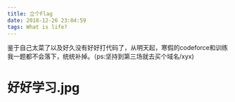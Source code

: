 ```yaml
---
title: 立个Flag
date: 2018-12-26 23:04:59
tags: What is life?
---
```

鉴于自己太菜了以及好久没有好好打代码了，从明天起，寒假的codeforce和训练我一题都不会落下，统统补掉。（ps:坚持到第三场就去买个域名/xyx)
# 好好学习.jpg